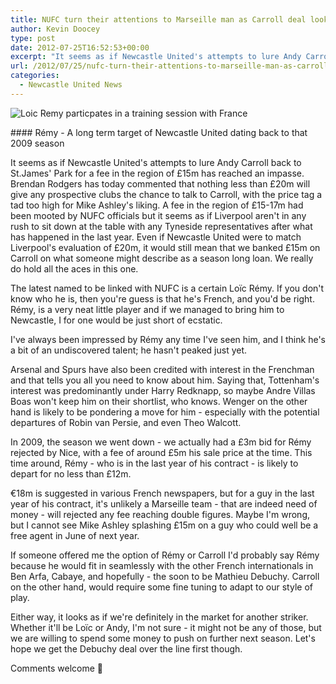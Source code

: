 ```yaml
---
title: NUFC turn their attentions to Marseille man as Carroll deal looks unlikely
author: Kevin Doocey
type: post
date: 2012-07-25T16:52:53+00:00
excerpt: "It seems as if Newcastle United's attempts to lure Andy Carroll back to St.James' Park for a fee in the region of £15m has reached an impasse. Brendan Rodgers has today.."
url: /2012/07/25/nufc-turn-their-attentions-to-marseille-man-as-carroll-deal-looks-unlikely/
categories:
  - Newcastle United News
---
```


![Loic Remy particpates in a training session with France](https://www.tynetime.com/wp-content/uploads/2012/07/Loic-Remy-France.jpg "Loic-Remy-France")

#### Rémy - A long term target of Newcastle United dating back to that 2009 season

It seems as if Newcastle United's attempts to lure Andy Carroll back to St.James' Park for a fee in the region of £15m has reached an impasse. Brendan Rodgers has today commented that nothing less than £20m will give any prospective clubs the chance to talk to Carroll, with the price tag a tad too high for Mike Ashley's liking. A fee in the region of £15-17m had been mooted by NUFC officials but it seems as if Liverpool aren't in any rush to sit down at the table with any Tyneside representatives after what has happened in the last year. Even if Newcastle United were to match Liverpool's evaluation of £20m, it would still mean that we banked £15m on Carroll on what someone might describe as a season long loan. We really do hold all the aces in this one.

The latest named to be linked with NUFC is a certain Loïc Rémy. If you don't know who he is, then you're guess is that he's French, and you'd be right. Rémy, is a very neat little player and if we managed to bring him to Newcastle, I for one would be just short of ecstatic.

I've always been impressed by Rémy any time I've seen him, and I think he's a bit of an undiscovered talent; he hasn't peaked just yet.

Arsenal and Spurs have also been credited with interest in the Frenchman and that tells you all you need to know about him. Saying that, Tottenham's interest was predominantly under Harry Redknapp, so maybe Andre Villas Boas won't keep him on their shortlist, who knows. Wenger on the other hand is likely to be pondering a move for him - especially with the potential departures of Robin van Persie, and even Theo Walcott.

In 2009, the season we went down - we actually had a £3m bid for Rémy rejected by Nice, with a fee of around £5m his sale price at the time. This time around, Rémy - who is in the last year of his contract - is likely to depart for no less than £12m.

€18m is suggested in various French newspapers, but for a guy in the last year of his contract, it's unlikely a Marseille team - that are indeed need of money - will rejected any fee reaching double figures. Maybe I'm wrong, but I cannot see Mike Ashley splashing £15m on a guy who could well be a free agent in June of next year.

If someone offered me the option of Rémy or Carroll I'd probably say Rémy because he would fit in seamlessly with the other French internationals in Ben Arfa, Cabaye, and hopefully - the soon to be Mathieu Debuchy. Carroll on the other hand, would require some fine tuning to adapt to our style of play.

Either way, it looks as if we're definitely in the market for another striker. Whether it'll be Loïc or Andy, I'm not sure - it might not be any of those, but we are willing to spend some money to push on further next season. Let's hope we get the Debuchy deal over the line first though.

Comments welcome 🙂
